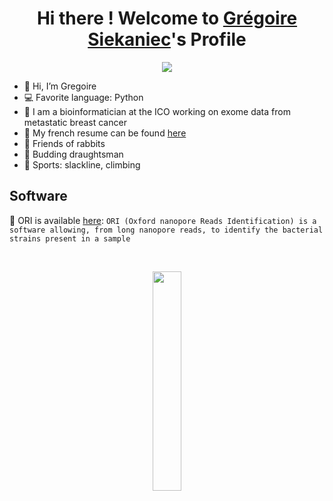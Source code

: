 <p align="center">
  <h1 align="center">Hi there ! Welcome to <a href="https://github.com/gsiekaniec">Grégoire Siekaniec</a>'s Profile</h1>
</p>
<p align="center">
  <a align="center" href="https://github.com/DenverCoder1/readme-typing-svg"><img src="https://readme-typing-svg.herokuapp.com?&duration=6500&color=6C291B&size=12&width=700&height=60&vCenter=true&center=true&multiline=true&lines=This+is+a+completely+useless,+uninteresting,+meaningless+and+irrelevant+sentence.;What+are+you+still+doing+here+reading+this...;Don't+you+have+work+to+do?" /></a>
</p>

<ul>
  <li>👋 Hi, I’m Gregoire</li>
  <li>💻 Favorite language: Python</li>
  <li>💼 I am a bioinformatician at the ICO working on exome data from metastatic breast cancer</li>
  <li>📄 My french resume can be found <a href="https://gsiekaniec.github.io/CV/CV.pdf">here</a></li>
  <li>🐇 Friends of rabbits</li>
  <li>🎨 Budding draughtsman</li>
  <li>🧗 Sports: slackline, climbing </li>
</ul>

<h2>Software</h2>

<p>🦠 ORI is available <a href="https://github.com/gsiekaniec/ORI/">here</a>: <code>ORI (Oxford nanopore Reads Identification) is a software allowing, from long nanopore reads, to identify the bacterial strains present in a sample</code></p>

</br>
<p align="center">
  <img src="https://c.tenor.com/OoQlWsxH2SEAAAAC/hi-anime-hello.gif"; width=30%; height=30%>
</p>

